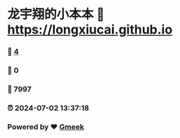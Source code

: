 # 龙宇翔的小本本 :link: https://longxiucai.github.io 
### :page_facing_up: [4](https://longxiucai.github.io/tag.html) 
### :speech_balloon: 0 
### :hibiscus: 7997 
### :alarm_clock: 2024-07-02 13:37:18 
### Powered by :heart: [Gmeek](https://github.com/Meekdai/Gmeek)
